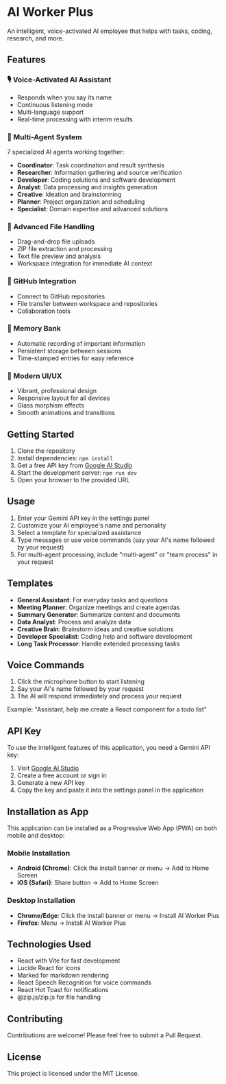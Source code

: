 # AI Worker Plus

An intelligent, voice-activated AI employee that helps with tasks, coding, research, and more.

## Features

### 🎙️ Voice-Activated AI Assistant
- Responds when you say its name
- Continuous listening mode
- Multi-language support
- Real-time processing with interim results

### 🤖 Multi-Agent System
7 specialized AI agents working together:
- **Coordinator**: Task coordination and result synthesis
- **Researcher**: Information gathering and source verification
- **Developer**: Coding solutions and software development
- **Analyst**: Data processing and insights generation
- **Creative**: Ideation and brainstorming
- **Planner**: Project organization and scheduling
- **Specialist**: Domain expertise and advanced solutions

### 📁 Advanced File Handling
- Drag-and-drop file uploads
- ZIP file extraction and processing
- Text file preview and analysis
- Workspace integration for immediate AI context

### 🔗 GitHub Integration
- Connect to GitHub repositories
- File transfer between workspace and repositories
- Collaboration tools

### 🧠 Memory Bank
- Automatic recording of important information
- Persistent storage between sessions
- Time-stamped entries for easy reference

### 🎨 Modern UI/UX
- Vibrant, professional design
- Responsive layout for all devices
- Glass morphism effects
- Smooth animations and transitions

## Getting Started

1. Clone the repository
2. Install dependencies: `npm install`
3. Get a free API key from [Google AI Studio](https://aistudio.google.com/app/apikey)
4. Start the development server: `npm run dev`
5. Open your browser to the provided URL

## Usage

1. Enter your Gemini API key in the settings panel
2. Customize your AI employee's name and personality
3. Select a template for specialized assistance
4. Type messages or use voice commands (say your AI's name followed by your request)
5. For multi-agent processing, include "multi-agent" or "team process" in your request

## Templates

- **General Assistant**: For everyday tasks and questions
- **Meeting Planner**: Organize meetings and create agendas
- **Summary Generator**: Summarize content and documents
- **Data Analyst**: Process and analyze data
- **Creative Brain**: Brainstorm ideas and creative solutions
- **Developer Specialist**: Coding help and software development
- **Long Task Processor**: Handle extended processing tasks

## Voice Commands

1. Click the microphone button to start listening
2. Say your AI's name followed by your request
3. The AI will respond immediately and process your request

Example: "Assistant, help me create a React component for a todo list"

## API Key

To use the intelligent features of this application, you need a Gemini API key:

1. Visit [Google AI Studio](https://aistudio.google.com/app/apikey)
2. Create a free account or sign in
3. Generate a new API key
4. Copy the key and paste it into the settings panel in the application

## Installation as App

This application can be installed as a Progressive Web App (PWA) on both mobile and desktop:

### Mobile Installation
- **Android (Chrome)**: Click the install banner or menu → Add to Home Screen
- **iOS (Safari)**: Share button → Add to Home Screen

### Desktop Installation
- **Chrome/Edge**: Click the install banner or menu → Install AI Worker Plus
- **Firefox**: Menu → Install AI Worker Plus

## Technologies Used

- React with Vite for fast development
- Lucide React for icons
- Marked for markdown rendering
- React Speech Recognition for voice commands
- React Hot Toast for notifications
- @zip.js/zip.js for file handling

## Contributing

Contributions are welcome! Please feel free to submit a Pull Request.

## License

This project is licensed under the MIT License.
